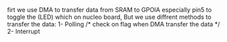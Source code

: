 firt we use DMA to transfer data from SRAM to GPOIA especially pin5 to toggle the (LED) which on nucleo board, But we use diffrent methods to transfer the data:
1- Polling /* check on flag when DMA transfer the data */
2- Interrupt 
